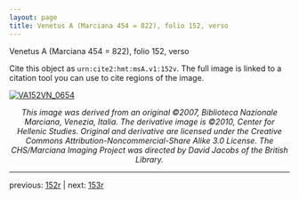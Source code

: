 ```yaml
---
layout: page
title: Venetus A (Marciana 454 = 822), folio 152, verso
---
```


Venetus A (Marciana 454 = 822), folio 152, verso

Cite this object as `urn:cite2:hmt:msA.v1:152v`.  The full image is linked to a citation tool you can use to cite regions of the image.

[![VA152VN_0654](http://www.homermultitext.org/iipsrv?IIIF=/project/homer/pyramidal/deepzoom/hmt/vaimg/2017a/VA152VN_0654.tif/full/800,/0/default.jpg)](http://www.homermultitext.org/ict2/?urn=urn:cite2:hmt:vaimg.2017a:VA152VN_0654) 

<p style="text-align: center; font-style: italic;">This image was derived from an original ©2007, Biblioteca Nazionale Marciana, Venezia, Italia. The derivative image is ©2010, Center for Hellenic Studies. Original and derivative are licensed under the Creative Commons Attribution-Noncommercial-Share Alike 3.0 License. The CHS/Marciana Imaging Project was directed by David Jacobs of the British Library.</p>

---

previous: [152r](../152r/) | next: [153r](../153r/)